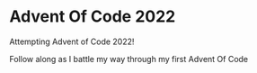 # Advent Of Code 2022
Attempting Advent of Code 2022!

Follow along as I battle my way through my first Advent Of Code
